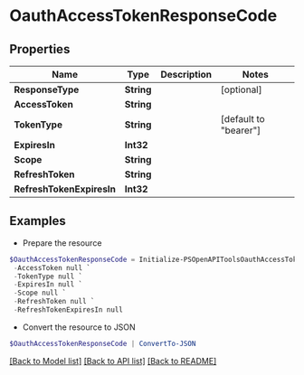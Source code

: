 # OauthAccessTokenResponseCode
## Properties

Name | Type | Description | Notes
------------ | ------------- | ------------- | -------------
**ResponseType** | **String** |  | [optional] 
**AccessToken** | **String** |  | 
**TokenType** | **String** |  | [default to "bearer"]
**ExpiresIn** | **Int32** |  | 
**Scope** | **String** |  | 
**RefreshToken** | **String** |  | 
**RefreshTokenExpiresIn** | **Int32** |  | 

## Examples

- Prepare the resource
```powershell
$OauthAccessTokenResponseCode = Initialize-PSOpenAPIToolsOauthAccessTokenResponseCode  -ResponseType null `
 -AccessToken null `
 -TokenType null `
 -ExpiresIn null `
 -Scope null `
 -RefreshToken null `
 -RefreshTokenExpiresIn null
```

- Convert the resource to JSON
```powershell
$OauthAccessTokenResponseCode | ConvertTo-JSON
```

[[Back to Model list]](../README.md#documentation-for-models) [[Back to API list]](../README.md#documentation-for-api-endpoints) [[Back to README]](../README.md)

